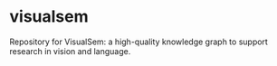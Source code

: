 # visualsem
Repository for VisualSem: a high-quality knowledge graph to support research in vision and language.
